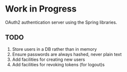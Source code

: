 # Work in Progress
OAuth2 authentication server using the Spring libraries.

## TODO
1. Store users in a DB rather than in memory
2. Ensure passwords are always hashed, never plain text
3. Add facilities for creating new users
4. Add facilities for revoking tokens (for logout)s